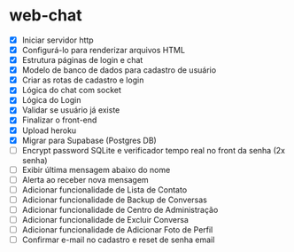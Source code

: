 # web-chat

- [x] Iniciar servidor http
- [x] Configurá-lo para renderizar arquivos HTML
- [x] Estrutura páginas de login e chat
- [x] Modelo de banco de dados para cadastro de usuário
- [x] Criar as rotas de cadastro e login
- [x] Lógica do chat com socket
- [x] Lógica do Login
- [x] Validar se usuário já existe
- [x] Finalizar o front-end
- [x] Upload heroku
- [x] Migrar para Supabase (Postgres DB)
- [ ] Encrypt password SQLite e verificador tempo real no front da senha (2x senha)
- [ ] Exibir última mensagem abaixo do nome
- [ ] Alerta ao receber nova mensagem
- [ ] Adicionar funcionalidade de Lista de Contato
- [ ] Adicionar funcionalidade de Backup de Conversas
- [ ] Adicionar funcionalidade de Centro de Administração
- [ ] Adicionar funcionalidade de Excluir Conversa
- [ ] Adicionar funcionalidade de Adicionar Foto de Perfil
- [ ] Confirmar e-mail no cadastro e reset de senha email